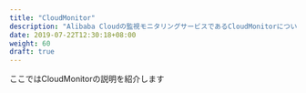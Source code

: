 ```yaml
---
title: "CloudMonitor"
description: "Alibaba Cloudの監視モニタリングサービスであるCloudMonitorについて記載します。"
date: 2019-07-22T12:30:18+08:00
weight: 60
draft: true
---
```

ここではCloudMonitorの説明を紹介します